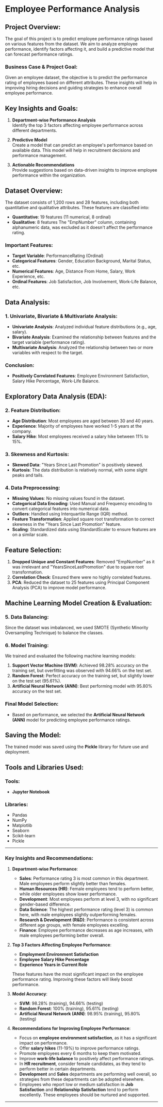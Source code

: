 
# Employee Performance Analysis

## Project Overview:
The goal of this project is to predict employee performance ratings based on various features from the dataset. We aim to analyze employee performance, identify factors affecting it, and build a predictive model that can forecast performance ratings.

### Business Case & Project Goal:
Given an employee dataset, the objective is to predict the performance rating of employees based on different attributes. These insights will help in improving hiring decisions and guiding strategies to enhance overall employee performance.

## Key Insights and Goals:
1. **Department-wise Performance Analysis**  
   Identify the top 3 factors affecting employee performance across different departments.

2. **Predictive Model**  
   Create a model that can predict an employee's performance based on available data. This model will help in recruitment decisions and performance management.

3. **Actionable Recommendations**  
   Provide suggestions based on data-driven insights to improve employee performance within the organization.

## Dataset Overview:
The dataset consists of 1,200 rows and 28 features, including both quantitative and qualitative attributes. These features are classified into:
- **Quantitative**: 19 features (11 numerical, 8 ordinal)
- **Qualitative**: 8 features
The "EmpNumber" column, containing alphanumeric data, was excluded as it doesn't affect the performance rating.

### Important Features:
- **Target Variable**: PerformanceRating (Ordinal)
- **Categorical Features**: Gender, Education Background, Marital Status, etc.
- **Numerical Features**: Age, Distance From Home, Salary, Work Experience, etc.
- **Ordinal Features**: Job Satisfaction, Job Involvement, Work-Life Balance, etc.

## Data Analysis:

### 1. **Univariate, Bivariate & Multivariate Analysis**:
- **Univariate Analysis**: Analyzed individual feature distributions (e.g., age, salary).
- **Bivariate Analysis**: Examined the relationship between features and the target variable (performance rating).
- **Multivariate Analysis**: Analyzed the relationship between two or more variables with respect to the target.

### Conclusion:
- **Positively Correlated Features**: Employee Environment Satisfaction, Salary Hike Percentage, Work-Life Balance.

## Exploratory Data Analysis (EDA):

### 2. **Feature Distribution**:
- **Age Distribution**: Most employees are aged between 30 and 40 years.
- **Experience**: Majority of employees have worked 1-5 years at the company.
- **Salary Hike**: Most employees received a salary hike between 11% to 15%.

### 3. **Skewness and Kurtosis**:
- **Skewed Data**: "Years Since Last Promotion" is positively skewed.
- **Kurtosis**: The data distribution is relatively normal, with some slight peaks and tails.

### 4. **Data Preprocessing**:
- **Missing Values**: No missing values found in the dataset.
- **Categorical Data Encoding**: Used Manual and Frequency encoding to convert categorical features into numerical data.
- **Outliers**: Handled using Interquartile Range (IQR) method.
- **Feature Transformation**: Applied square root transformation to correct skewness in the "Years Since Last Promotion" feature.
- **Scaling**: Standardized data using StandardScaler to ensure features are on a similar scale.

## Feature Selection:
1. **Dropped Unique and Constant Features**: Removed "EmpNumber" as it was irrelevant and "YearsSinceLastPromotion" due to square root transformation.
2. **Correlation Check**: Ensured there were no highly correlated features.
3. **PCA**: Reduced the dataset to 25 features using Principal Component Analysis (PCA) to improve model performance.

## Machine Learning Model Creation & Evaluation:

### 5. **Data Balancing**:
Since the dataset was imbalanced, we used SMOTE (Synthetic Minority Oversampling Technique) to balance the classes.

### 6. **Model Training**:
We trained and evaluated the following machine learning models:
1. **Support Vector Machine (SVM)**: Achieved 98.28% accuracy on the training set, but overfitting was observed with 94.66% on the test set.
2. **Random Forest**: Perfect accuracy on the training set, but slightly lower on the test set (95.61%).
3. **Artificial Neural Network (ANN)**: Best performing model with 95.80% accuracy on the test set.

### Final Model Selection:
- Based on performance, we selected the **Artificial Neural Network (ANN)** model for predicting employee performance ratings.

## Saving the Model:
The trained model was saved using the **Pickle** library for future use and deployment.

## Tools and Libraries Used:
### Tools:
- **Jupyter Notebook**

### Libraries:
- Pandas
- NumPy
- Matplotlib
- Seaborn
- Scikit-learn
- Pickle

---

### Key Insights and Recommendations:

1. **Department-wise Performance**:
   - **Sales**: Performance rating 3 is most common in this department. Male employees perform slightly better than females.
   - **Human Resources (HR)**: Female employees tend to perform better, while older employees show lower performance.
   - **Development**: Most employees perform at level 3, with no significant gender-based difference.
   - **Data Science**: The highest performance rating (level 3) is common here, with male employees slightly outperforming females.
   - **Research & Development (R&D)**: Performance is consistent across different age groups, with female employees excelling.
   - **Finance**: Employee performance decreases as age increases, with male employees performing better overall.

2. **Top 3 Factors Affecting Employee Performance**:
   - **Employment Environment Satisfaction**
   - **Employee Salary Hike Percentage**
   - **Experience Years in Current Role**

   These features have the most significant impact on the employee performance rating. Improving these factors will likely boost performance.

3. **Model Accuracy**:
   - **SVM**: 98.28% (training), 94.66% (testing)
   - **Random Forest**: 100% (training), 95.61% (testing)
   - **Artificial Neural Network (ANN)**: 98.95% (training), 95.80% (testing)

4. **Recommendations for Improving Employee Performance**:
   - Focus on **employee environment satisfaction**, as it has a significant impact on performance.
   - Offer **salary hikes** (11-19%) to improve performance ratings.
   - Promote employees every 6 months to keep them motivated.
   - Improve **work-life balance** to positively affect performance ratings.
   - In **HR recruitment**, consider female candidates, as they tend to perform better in certain departments.
   - **Development** and **Sales** departments are performing well overall, so strategies from these departments can be adopted elsewhere.
   - Employees who report low or medium satisfaction in **Job Satisfaction** and **Relationship Satisfaction** tend to perform excellently. These employees should be nurtured and supported.

---
